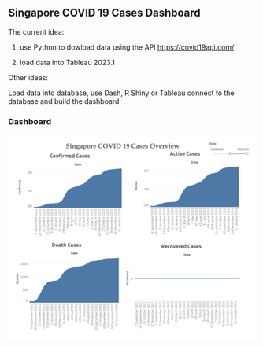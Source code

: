 ## Singapore COVID 19 Cases Dashboard

The current idea:

1. use Python to dowload data using the API https://covid19api.com/

2. load data into Tableau 2023.1

Other ideas:

Load data into database, use Dash, R Shiny or Tableau connect to the database and build the dashboard

### Dashboard

![result image](./dashboard.png)
